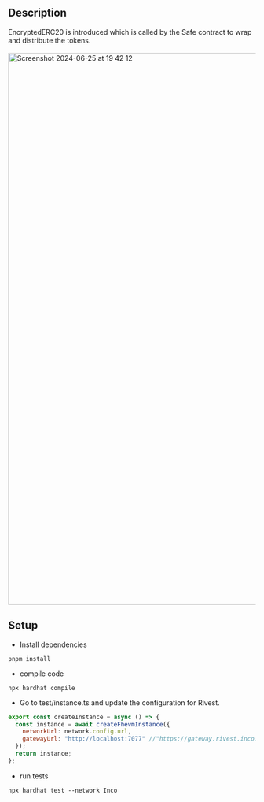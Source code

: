 ## Description
EncryptedERC20 is introduced which is called by the Safe contract to wrap and distribute the tokens.
<br>
<br>
<img width="1121" alt="Screenshot 2024-06-25 at 19 42 12" src="https://github.com/0xprinc/confidential-gnosis/assets/82727098/c8fc3769-ca4d-46e6-ae4d-a7f1f019b5d9">

## Setup
- Install dependencies
```Shell
pnpm install
```

- compile code
```Shell
npx hardhat compile
```

- Go to test/instance.ts and update the configuration for Rivest.
``` Javascript
export const createInstance = async () => {
  const instance = await createFhevmInstance({
    networkUrl: network.config.url,
    gatewayUrl: "http://localhost:7077" //"https://gateway.rivest.inco.org", // "http://localhost:7077"
  });
  return instance;
};
``` 

- run tests
```Shell
npx hardhat test --network Inco
```
